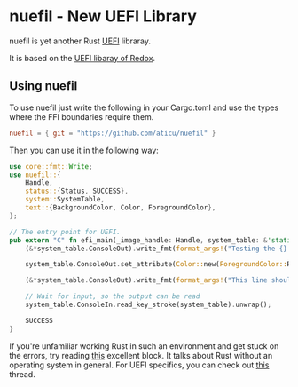 # nuefil - New UEFI Library
nuefil is yet another Rust [UEFI](http://www.uefi.org/sites/default/files/resources/UEFI%20Spec%202_7_A%20Sept%206.pdf) libraray.

It is based on the [UEFI libaray of Redox](https://gitlab.redox-os.org/redox-os/uefi).

## Using nuefil
To use nuefil just write the following in your Cargo.toml and use the types where the FFI boundaries require them.

```toml
nuefil = { git = "https://github.com/aticu/nuefil" }
```

Then you can use it in the following way:

```rust
use core::fmt::Write;
use nuefil::{
    Handle,
    status::{Status, SUCCESS},
    system::SystemTable,
    text::{BackgroundColor, Color, ForegroundColor},
};

// The entry point for UEFI.
pub extern "C" fn efi_main(_image_handle: Handle, system_table: &'static SystemTable) -> Status {
    (&*system_table.ConsoleOut).write_fmt(format_args!("Testing the {} library.\r\n", "nuefil")).unwrap();

    system_table.ConsoleOut.set_attribute(Color::new(ForegroundColor::Red, BackgroundColor::Blue)).unwrap();

    (&*system_table.ConsoleOut).write_fmt(format_args!("This line should be red with a blue background.")).unwrap();

    // Wait for input, so the output can be read
    system_table.ConsoleIn.read_key_stroke(system_table).unwrap();

    SUCCESS
}
```

If you're unfamiliar working Rust in such an environment and get stuck on the errors, try reading [this](https://os.phil-opp.com/) excellent block. It talks about Rust without an operating system in general. For UEFI specifics, you can check out [this](https://github.com/phil-opp/blog_os/issues/349) thread.